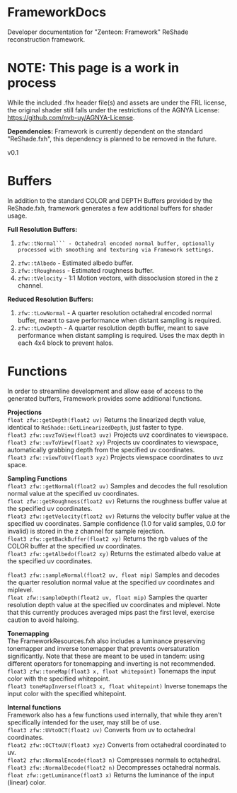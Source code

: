 # FrameworkDocs
Developer documentation for "Zenteon: Framework" ReShade reconstruction framework.

# NOTE: This page is a work in process
While the included .fhx header file(s) and assets are under the FRL license, the original shader still falls under the restrictions of the AGNYA License: https://github.com/nvb-uy/AGNYA-License.

**Dependencies:** Framework is currently dependent on the standard "ReShade.fxh", this dependency is planned to be removed in the future.

v0.1
# Buffers  
In addition to the standard COLOR and DEPTH Buffers provided by the ReShade.fxh, framework generates a few additional buffers for shader usage.  

**Full Resolution Buffers:**  
1. ```hlsl
   zfw::tNormal``` - Octahedral encoded normal buffer, optionally processed with smoothing and texturing via Framework settings.
3. ```zfw::tAlbedo``` - Estimated albedo buffer.
4. ```zfw::tRoughness``` - Estimated roughness buffer.
5. ```zfw::tVelocity``` - 1:1 Motion vectors, with dissoclusion stored in the z channel.

**Reduced Resolution Buffers:**
1. ```zfw::tLowNormal``` - A quarter resolution octahedral encoded normal buffer, meant to save performance when distant sampling is required.
2. ```zfw::tLowDepth``` - A quarter resolution depth buffer, meant to save performance when distant sampling is required. Uses the max depth in each 4x4 block to prevent halos.

# Functions
In order to streamline development and allow ease of access to the generated buffers, Framework provides some additional functions.  

**Projections**  
```float zfw::getDepth(float2 uv)``` Returns the linearized depth value, identical to ```ReShade::GetLinearizedDepth```, just faster to type.  
```float3 zfw::uvzToView(float3 uvz)``` Projects uvz coordinates to viewspace.  
```float3 zfw::uvToView(float2 xy)``` Projects uv coordinates to viewspace, automatically grabbing depth from the specified uv coordinates.  
```float3 zfw::viewToUv(float3 xyz)``` Projects viewspace coordinates to uvz space.  

**Sampling Functions**  
```float3 zfw::getNormal(float2 uv)``` Samples and decodes the full resolution normal value at the specified uv coordinates.  
```float zfw::getRoughness(float2 uv)``` Returns the roughness buffer value at the specified uv coordinates.  
```float3 zfw::getVelocity(float2 uv)``` Returns the velocity buffer value at the specified uv coordinates. Sample confidence (1.0 for valid samples, 0.0 for invalid) is stored in the z channel for sample rejection.  
```float3 zfw::getBackBuffer(float2 xy)``` Returns the rgb values of the COLOR buffer at the specified uv coordinates.  
```float3 zfw::getAlbedo(float2 xy)``` Returns the estimated albedo value at the specified uv coordinates.  


```float3 zfw::sampleNormal(float2 uv, float mip)``` Samples and decodes the quarter resolution normal value at the specified uv coordinates and miplevel.  
```float zfw::sampleDepth(float2 uv, float mip)``` Samples the quarter resolution depth value at the specified uv coordinates and miplevel. Note that this currently produces averaged mips past the first level, exercise caution to avoid haloing.  

**Tonemapping**  
The FrameworkResources.fxh also includes a luminance preserving tonemapper and inverse tonemapper that prevents oversaturation significantly. Note that these are meant to be used in tandem: using different operators for tonemapping and inverting is not recommended.  
```float3 zfw::toneMap(float3 x, float whitepoint)``` Tonemaps the input color with the specified whitepoint.  
```float3 toneMapInverse(float3 x, float whitepoint)``` Inverse tonemaps the input color with the specified whitepoint.  

**Internal functions**  
Framework also has a few functions used internally, that while they aren't specifically intended for the user, may still be of use.  
```float3 zfw::UVtoOCT(float2 uv)``` Converts from uv to octahedral coordinates.  
```float2 zfw::OCTtoUV(float3 xyz)``` Converts from octahedral coordinated to uv.  
```float2 zfw::NormalEncode(float3 n)``` Compresses normals to octahedral.  
```float3 zfw::NormalDecode(float2 n)``` Decompresses octahedral normals.  
```float zfw::getLuminance(float3 x)``` Returns the luminance of the input (linear) color.  

